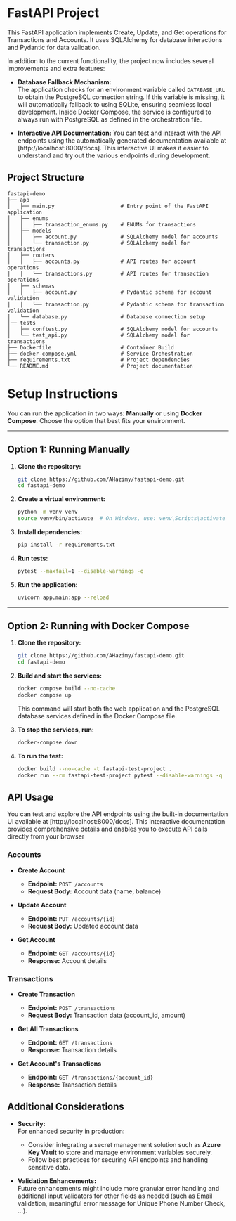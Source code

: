 # FastAPI Project

This FastAPI application implements Create, Update, and Get operations for Transactions and Accounts. It uses SQLAlchemy for database interactions and Pydantic for data validation.

In addition to the current functionality, the project now includes several improvements and extra features:

- **Database Fallback Mechanism:**  
  The application checks for an environment variable called `DATABASE_URL` to obtain the PostgreSQL connection string. If this variable is missing, it will automatically fallback to using SQLite, ensuring seamless local development. Inside Docker Compose, the service is configured to always run with PostgreSQL as defined in the orchestration file.

- **Interactive API Documentation:**
  You can test and interact with the API endpoints using the automatically generated documentation available at [http://localhost:8000/docs]. This interactive UI makes it easier to understand and try out the various endpoints during development.

## Project Structure

```
fastapi-demo
├── app
│   ├── main.py                     # Entry point of the FastAPI application
│   ├── enums
│   │   ├── transaction_enums.py    # ENUMs for transactions
│   ├── models
│   │   ├── account.py              # SQLAlchemy model for accounts
│   │   └── transaction.py          # SQLAlchemy model for transactions
│   ├── routers     
│   │   ├── accounts.py             # API routes for account operations
│   │   └── transactions.py         # API routes for transaction operations
│   ├── schemas     
│   │   ├── account.py              # Pydantic schema for account validation
│   │   └── transaction.py          # Pydantic schema for transaction validation
│   └── database.py                 # Database connection setup
│── tests     
│   ├── conftest.py                 # SQLAlchemy model for accounts
│   └── test_api.py                 # SQLAlchemy model for transactions
├── Dockerfile                      # Container Build
├── docker-compose.yml              # Service Orchestration
├── requirements.txt                # Project dependencies
└── README.md                       # Project documentation
```

# Setup Instructions

You can run the application in two ways: **Manually** or using **Docker Compose**. Choose the option that best fits your environment.

---

## Option 1: Running Manually

1. **Clone the repository:**
   ```bash
   git clone https://github.com/AHazimy/fastapi-demo.git
   cd fastapi-demo
   ```

2. **Create a virtual environment:**
   ```bash
   python -m venv venv
   source venv/bin/activate  # On Windows, use: venv\Scripts\activate
   ```

3. **Install dependencies:**
   ```bash
   pip install -r requirements.txt
   ```

4. **Run tests:**
   ```bash
   pytest --maxfail=1 --disable-warnings -q
   ```

5. **Run the application:**
   ```bash
   uvicorn app.main:app --reload
   ```

---

## Option 2: Running with Docker Compose

1. **Clone the repository:**
   ```bash
   git clone https://github.com/AHazimy/fastapi-demo.git
   cd fastapi-demo
   ```

2. **Build and start the services:**
   ```bash
   docker compose build --no-cache
   docker compose up 
   ```

   This command will start both the web application and the PostgreSQL database services defined in the Docker Compose file.

3. **To stop the services, run:**
   ```bash
   docker-compose down
   ```
  
4. **To run the test:**
   ```bash
   docker build --no-cache -t fastapi-test-project .
   docker run --rm fastapi-test-project pytest --disable-warnings -q
   ```

## API Usage

You can test and explore the API endpoints using the built-in documentation UI available at [http://localhost:8000/docs]. This interactive documentation provides comprehensive details and enables you to execute API calls directly from your browser

### Accounts

- **Create Account**
  - **Endpoint:** `POST /accounts`
  - **Request Body:** Account data (name, balance)
  
- **Update Account**
  - **Endpoint:** `PUT /accounts/{id}`
  - **Request Body:** Updated account data

- **Get Account**
  - **Endpoint:** `GET /accounts/{id}`
  - **Response:** Account details

### Transactions

- **Create Transaction**
  - **Endpoint:** `POST /transactions`
  - **Request Body:** Transaction data (account_id, amount)

- **Get All Transactions**
  - **Endpoint:** `GET /transactions`
  - **Response:** Transaction details
  
- **Get Account's Transactions**
  - **Endpoint:** `GET /transactions/{account_id}`
  - **Response:** Transaction details


## Additional Considerations

- **Security:**  
  For enhanced security in production:
  - Consider integrating a secret management solution such as **Azure Key Vault** to store and manage environment variables securely.
  - Follow best practices for securing API endpoints and handling sensitive data.

- **Validation Enhancements:**  
  Future enhancements might include more granular error handling and additional input validators for other fields as needed (such as Email validation, meaningful error message for Unique Phone Number Check, ...).
  